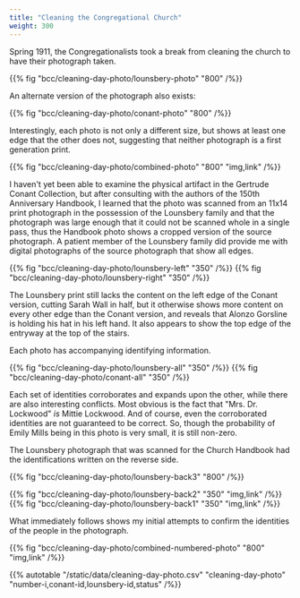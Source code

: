 ```yaml
---
title: "Cleaning the Congregational Church"
weight: 300
---
```


Spring 1911, the Congregationalists took a break from cleaning the church to have their photograph taken.

<!--more-->

{{% fig "bcc/cleaning-day-photo/lounsbery-photo" "800" /%}}

An alternate version of the photograph also exists:

{{% fig "bcc/cleaning-day-photo/conant-photo" "800" /%}}

Interestingly, each photo is not only a different size, but shows at least one edge that the other does not, suggesting that neither photograph is a first generation print.

{{% fig "bcc/cleaning-day-photo/combined-photo" "800" "img,link" /%}}

I haven't yet been able to examine the physical artifact in the Gertrude Conant Collection, but after consulting with the authors of the 150th Anniversary Handbook, I learned that the photo was scanned from an 11x14 print photograph in the possession of the Lounsbery family and that the photograph was large enough that it could not be scanned whole in a single pass, thus the Handbook photo shows a cropped version of the source photograph. A patient member of the Lounsbery family did provide me with digital photographs of the source photograph that show all edges.

<div class="cols">
{{% fig "bcc/cleaning-day-photo/lounsbery-left" "350" /%}}
{{% fig "bcc/cleaning-day-photo/lounsbery-right" "350" /%}}
</div>

The Lounsbery print still lacks the content on the left edge of the Conant version, cutting Sarah Wall in half, but it otherwise shows more content on every other edge than the Conant version, and reveals that Alonzo Gorsline is holding his hat in his left hand. It also appears to show the top edge of the entryway at the top of the stairs.

Each photo has accompanying identifying information.

<div class="cols">
{{% fig "bcc/cleaning-day-photo/lounsbery-all" "350" /%}}
{{% fig "bcc/cleaning-day-photo/conant-all" "350" /%}}
</div>

Each set of identities corroborates and expands upon the other, while there are also interesting conflicts. Most obvious is the fact that "Mrs. Dr. Lockwood" *is* Mittie Lockwood. And of course, even the corroborated identities are not guaranteed to be correct. So, though the probability of Emily Mills being in this photo is very small, it is still non-zero.  

The Lounsbery photograph that was scanned for the Church Handbook had the identifications written on the reverse side. 

{{% fig "bcc/cleaning-day-photo/lounsbery-back3" "800" /%}}

<div class="cols">
{{% fig "bcc/cleaning-day-photo/lounsbery-back2" "350" "img,link" /%}}
{{% fig "bcc/cleaning-day-photo/lounsbery-back1" "350" "img,link" /%}}
</div>

What immediately follows shows my initial attempts to confirm the identities of the people in the photograph.

{{% fig "bcc/cleaning-day-photo/combined-numbered-photo" "800" "img,link" /%}}

{{% autotable "/static/data/cleaning-day-photo.csv" "cleaning-day-photo" "number-i,conant-id,lounsbery-id,status" /%}}

<!--
### 1 and 3: Paul Landon/Elihu Personeus

I have listed these two entries together because of some ambiguity in the Conant version labels. Whereas the label "On Ladder: ?" in the Lounsbery/Handbook version clearly is referring to what I have numbered 1, as in that version, the boy numbered 3 is identified as a "(?boy)" (and from the photographs of the back of the print, neither appear to be identified), in the Conant version, this is open to interpretation. I have not yet identified Elihu Personeus (also searching for variations of both names, such as Eliju, Elijah and Person**i**us spelled with an "i", Elihu as a middle name, etc.) and the only Paul Landon I can find is Cassie Landon's son [Paul Samuel Landon](https://www.findagrave.com/memorial/116492612/paul-samuel-landon) (28 Jul 1900 to 08 May 1981). Cassie Landon is also purportedly present in the photo (corroborated by both versions) and although the mustachioed gentleman in the hat appears to be seated on the only clearly visible ladder, the boy is presumably standing on *something* we cannot see, and perhaps the person who supplied the labels for the Conant version knows context of the event that we don't. 

But until I can positively identify the name Elihu Personeus, which would presumably clear this up, I am continuing with the most straightforward interpretation, that both references to the ladder indicate the only ladder clearly visible.

### 2: **VERIFIED** Jessie Brewer

[Jessie M. (Shurter) Brewer](https://www.findagrave.com/memorial/99536961/jessie-m-brewer) (27 Jun 1881 to 16 Sep 1974). Jessie Brewer is still remembered by many older residents, and I know of a number of photographs in which she is identified.

{{% fig "mills-home/jessie-brewer-portrait" "500" /%}}

Jessie Brewer joined the church rolls when she and Emily Mills were [baptized]({{% ref "baptism" \%}}) by Reverend Annis Ford Eastman 07 Apr 1907. Jessie was active for many years in the Women's Christian Temperance Union and the Congregational Ladies' Aid Society. 


### 4: Laura Baker	

[Laura (Dorn) Baker](https://www.findagrave.com/memorial/80922032/laura-baker) (1860-1933). 

### 5: Mrs. Spaulding	

### 6: Lide Vorhis

### 7: Cassie Landon
		
[Catharine F. "Cassie" (Woodhull) Landon](https://www.findagrave.com/memorial/67294683/catharine-f-landon) (Apr 1870 to 08 Nov 1944) was a very active member of the church who at different times served as pianist/organist, and also taught and helped organize the Sunday School. The Ithaca Daily Journal on 15 Jan 1909 notes that Cassie was elected treasurer of the Congregational Sunday School. A 1913 entry in *Congregational Church 1868-1933 Minutes of Meetings and Membership* lists "Mrs. Cassie Landon & Paul".

Cassie is the daughter of [Samuel Smith Woodhull](https://www.findagrave.com/memorial/153809194/samuel-smith-woodhull) (Apr 1842 to 27 Dec 1917) who was a Civil War veteran, member of the David Ireland Post, G.A.R and was believed to have been the last surviving member of his Company under the command of General Sheridan. 23 Feb 1917, Sam repaired the porch columns on Mills’ store.


### 8:Anna Mulks

[Anna M. Mulks](https://www.findagrave.com/memorial/67295299/anna-m-mulks) (1869-1949). 

### 9: George Peck

[George Riley Peck](https://www.findagrave.com/memorial/20462930/george-riley-peck) (14 May 1851 to 28 Nov 1916).

{{% fig "bcc/cleaning-day-photo/1916-11-29-The-Ithaca-Journal-Ithaca-NY-p2" "500" /%}}
{{% fig "bcc/cleaning-day-photo/1916-12-02-The-Ithaca-Journal-Ithaca-NY-p9" "500" /%}}
{{% fig "bcc/cleaning-day-photo/1916-12-06-The-Ithaca-Journal-Ithaca-NY-p9" "500" /%}}

### 10: Alonzo Gosline

[Alonzo Gorsline](https://www.findagrave.com/memorial/85131139/alonzo-gorsline) (07 Mar 1840 to 13 Nov 1914). Alonzo had a farm on Bald Hill and was the brother of .

In the records of the Congregational Church, Alonzo is often noted regularly attending important church meetings. 

{{% fig "bcc/cleaning-day-photo/1914-gorsline-alonzo-obit-bcc" "500" /%}}

### 11:	Mrs. Lockwood/Mittie Lockwood

[Mittie A. (Peer) Lockwood](https://www.findagrave.com/memorial/97943261/mittie-a-lockwood) (10 Nov 1863 to 11 Oct 1939), wife of [Dr. Benjamin Franklin Lockwood](https://www.findagrave.com/memorial/97943230/benjamin-franklin-lockwood) (01 Mar 1862 to 15 May 1934), both of whom were active in the Congregational church.


### 12:	CONFLICT	Mrs. Kiser	Margaret Nuttall	

### 13:	AMBIGUOUS	Mary Nuttall	Mame Nuttall	

### 14:		Mrs Mason	Florence Mason	

### 15:	CONFLICT	Mrs Dan White	?	

### 16:		Tillie McWhorter	Tillie McWhorter	Tillie A. McWhorter (1874-1960)

### 17:		Fannie Miller	Fannie Miller	

### 18:	NO ID	Blind Man No ID	? boy	

### 19:	CONFLICT	Sarah Wall	(missing from photo)	

### 20:	VERIFIED	Mr. Robinson, Preacher	?	Reverend Edward Weeks Robinson (1883-1957)

[Reverend Edward Weeks Robinson](https://www.findagrave.com/memorial/58361564/edward-weeks-robinson) (09 Jun 1883 to 13 Feb 1957).

### 21: Mrs. Dr. Lockwood	

[Mittie A. (Peer) Lockwood](https://www.findagrave.com/memorial/97943261/mittie-a-lockwood) (10 Nov 1863 to 11 Oct 1939), wife of [Dr. Benjamin Franklin Lockwood](https://www.findagrave.com/memorial/97943230/benjamin-franklin-lockwood) (01 Mar 1862 to 15 May 1934), both of whom were active in the Congregational church.

### 22:	CONFLICT	(unidentified)	Tom Nuttall	

### 23:	CONFLICT	(unidentified)	Deforest McWhorter	Deforest L. McWhorter (1863-1930)



{{% fig "bcc/cleaning-day-photo/beater" "800" /%}}


<figure>
<blockquote>
<p>Because homes used to be lit with whale oil or kerosene and heated with wood or coal, the winter months left a layer of soot and grime in every room. With the arrival of spring, women would throw open windows and doors, and take rugs and bedding outside and beat dust out of them and start scrubbing floors and windows until sparkling.
</p>
<p>"In most climates, you can't clean very effectively in the middle of the winter," says Barbara Clark Smith, curator at the Smithsonian's National Museum of American History. "Warmer weather made it possible to get the house really clean."
</p>
<p>In many homes, men would get turned out of the house while women completed the week-long spring chores. "The house would literally be emptied out," says Susan Strasser, history professor at University of Delaware, who wrote the book "Never Done: A History of American Housework."
</p>
</blockquote>
<figcaption>
<cite>— 25 Mar 2010, Spring cleaning is based on practices from generactions ago, <a href="https://www.washingtonpost.com/wp-dyn/content/article/2010/03/23/AR2010032303492.html">WashingtonPost.com</a>.</cite>
</figcaption>
</figure>

<figure>
<blockquote>
In North America and northern Europe, the custom found an especially practical value due to those regions' continental and wet climates. During the 19th century in America, prior to the advent of the vacuum cleaner, March was often the best time for dusting because it was getting warm enough to open windows and doors (but not warm enough for insects to be a problem), and the high winds could carry the dust out of the house. This time of year is also when coal furnaces wouldn't run and one could wash the soot from the walls and furniture left by the furnace. For the same reason, modern rural households often use the month of March for cleaning projects involving the use of chemical products which generate fumes.
</blockquote>
<figcaption>
<cite>— Spring Cleaning, <a href="https://en.wikipedia.org/wiki/Spring_cleaning">Wikipedia.org</a>.</cite>
</figcaption>
</figure>
--> 
